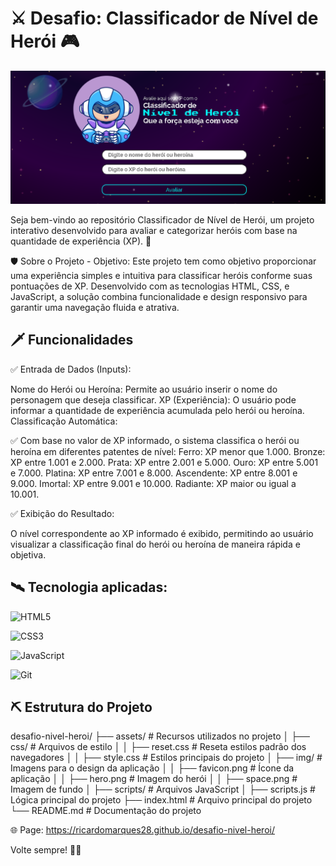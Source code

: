 
# ⚔️ Desafio: Classificador de Nível de Herói 🎮

![Classificador de Heróis](./assets/img/preview.PNG "Interface do Projeto")

Seja bem-vindo ao repositório Classificador de Nível de Herói, um projeto interativo desenvolvido para avaliar e categorizar heróis com base na quantidade de experiência (XP). 🚀

🛡️ Sobre o Projeto - Objetivo:
Este projeto tem como objetivo proporcionar uma experiência simples e intuitiva para classificar heróis conforme suas pontuações de XP. Desenvolvido com as tecnologias HTML, CSS, e JavaScript, a solução combina funcionalidade e design responsivo para garantir uma navegação fluida e atrativa.

## 🗡️ Funcionalidades

✅ Entrada de Dados (Inputs):

Nome do Herói ou Heroína: Permite ao usuário inserir o nome do personagem que deseja classificar.
XP (Experiência): O usuário pode informar a quantidade de experiência acumulada pelo herói ou heroína.
Classificação Automática:

✅ Com base no valor de XP informado, o sistema classifica o herói ou heroína em diferentes patentes de nível:
Ferro: XP menor que 1.000.
Bronze: XP entre 1.001 e 2.000.
Prata: XP entre 2.001 e 5.000.
Ouro: XP entre 5.001 e 7.000.
Platina: XP entre 7.001 e 8.000.
Ascendente: XP entre 8.001 e 9.000.
Imortal: XP entre 9.001 e 10.000.
Radiante: XP maior ou igual a 10.001.

✅ Exibição do Resultado:

O nível correspondente ao XP informado é exibido, permitindo ao usuário visualizar a classificação final do herói ou heroína de maneira rápida e objetiva.


## 🛰️ Tecnologia aplicadas:

![HTML5](https://img.shields.io/badge/HTML5-E34F26?style=for-the-badge&logo=html5&logoColor=white)

![CSS3](https://img.shields.io/badge/CSS3-1572B6?style=for-the-badge&logo=css3&logoColor=white)

![JavaScript](https://img.shields.io/badge/javascript-%23323330.svg?style=for-the-badge&logo=javascript&logoColor=%23F7DF1E)

![Git](https://img.shields.io/badge/GIT-E44C30?style=for-the-badge&logo=git&logoColor=white)

## ⛏️ Estrutura do Projeto

desafio-nivel-heroi/ ├── assets/ # Recursos utilizados no projeto │ ├── css/ # Arquivos de estilo │ │ ├── reset.css # Reseta estilos padrão dos navegadores │ │ ├── style.css # Estilos principais do projeto │ ├── img/ # Imagens para o design da aplicação │ │ ├── favicon.png # Ícone da aplicação │ │ ├── hero.png # Imagem do herói │ │ ├── space.png # Imagem de fundo │ ├── scripts/ # Arquivos JavaScript │ ├── scripts.js # Lógica principal do projeto ├── index.html # Arquivo principal do projeto └── README.md # Documentação do projeto

🌐 Page: https://ricardomarques28.github.io/desafio-nivel-heroi/


Volte sempre! 💪🎯



